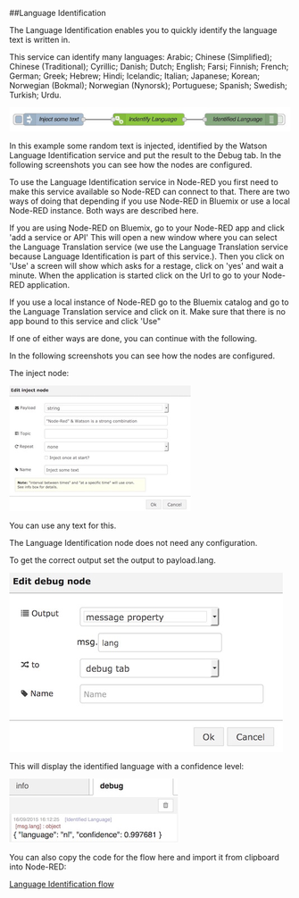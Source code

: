 

##Language Identification

The Language Identification enables you to quickly identify the language text is written in.

This service can identify many languages: Arabic; Chinese (Simplified); Chinese (Traditional); Cyrillic; Danish; Dutch; English; Farsi; Finnish; French; German; Greek; Hebrew; Hindi; Icelandic; Italian; Japanese; Korean; Norwegian (Bokmal); Norwegian (Nynorsk); Portuguese; Spanish; Swedish; Turkish; Urdu.

![`LIOverview`](images/li.jpg)

In this example some random text is injected, identified by the Watson Language Identification service and put the result to the Debug tab. In the following screenshots you can see how the nodes are configured.

To use the Language Identification service in Node-RED you first need to make this service available so Node-RED can connect to that.
There are two ways of doing that depending if you use Node-RED in Bluemix or use a local Node-RED instance. Both ways are described here.

If you are using Node-RED on Bluemix, go to your Node-RED app and click 'add a service or API'
This will open a new window where you can select the Language Translation service (we use the Language Translation service because Language Identification is part of this service.).
Then you click on 'Use' a screen will show which asks for a restage, click on 'yes' and wait a minute. When the application is started click on the Url to go to your Node-RED application.

If you use a local instance of Node-RED go to the Bluemix catalog and go to the Language Translation service and click on it. Make sure that there is no app bound to this service and click 'Use"

If one of either ways are done, you can continue with the following.

In the following screenshots you can see how the nodes are configured.

The inject node:

![`LIInput`](images/li_input.jpg)

You can use any text for this.

The Language Identification node does not need any configuration.

To get the correct output set the output to payload.lang. 

![`LIDebug`](images/li_debug.jpg)

This will display the identified language with a confidence level:

![`LIOutput`](images/li_output.jpg)

You can also copy the code for the flow here and import it from clipboard into Node-RED:


[Language Identification flow](LI_flow)



